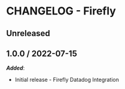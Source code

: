 # CHANGELOG - Firefly

## Unreleased

## 1.0.0 / 2022-07-15

***Added***:

* Initial release - Firefly Datadog Integration
